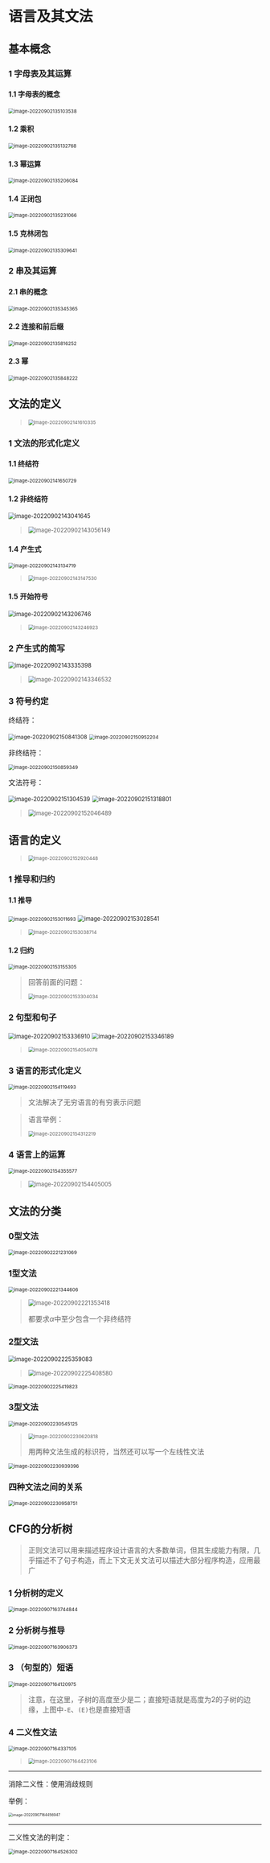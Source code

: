 # 语言及其文法

## 基本概念

### 1 字母表及其运算

#### 1.1 字母表的概念

<img src="README.assets/image-20220902135103538.png" alt="image-20220902135103538" style="zoom:67%;" />

#### 1.2 乘积

<img src="README.assets/image-20220902135132768.png" alt="image-20220902135132768" style="zoom:67%;" />

#### 1.3 幂运算

<img src="README.assets/image-20220902135206084.png" alt="image-20220902135206084" style="zoom:67%;" />

#### 1.4 正闭包

<img src="README.assets/image-20220902135231066.png" alt="image-20220902135231066" style="zoom:67%;" />

#### 1.5 克林闭包

<img src="README.assets/image-20220902135309641.png" alt="image-20220902135309641" style="zoom:67%;" />

### 2 串及其运算

#### 2.1 串的概念

<img src="README.assets/image-20220902135345365.png" alt="image-20220902135345365" style="zoom:67%;" />

#### 2.2 连接和前后缀

<img src="README.assets/image-20220902135816252.png" alt="image-20220902135816252" style="zoom:67%;" />

#### 2.3 幂

<img src="README.assets/image-20220902135848222.png" alt="image-20220902135848222" style="zoom:67%;" />



## 文法的定义

> <img src="README.assets/image-20220902141610335.png" alt="image-20220902141610335" style="zoom:67%;" />

### 1 文法的形式化定义

#### 1.1 终结符

<img src="README.assets/image-20220902141650729.png" alt="image-20220902141650729" style="zoom:67%;" />

#### 1.2 非终结符

<img src="README.assets/image-20220902143041645.png" alt="image-20220902143041645" style="zoom:80%;" />

> <img src="README.assets/image-20220902143056149.png" alt="image-20220902143056149" style="zoom:80%;" />

#### 1.4 产生式

<img src="README.assets/image-20220902143134719.png" alt="image-20220902143134719" style="zoom:67%;" />

> <img src="README.assets/image-20220902143147530.png" alt="image-20220902143147530" style="zoom:67%;" />

#### 1.5 开始符号

<img src="README.assets/image-20220902143206746.png" alt="image-20220902143206746" style="zoom:80%;" />

> <img src="README.assets/image-20220902143246923.png" alt="image-20220902143246923" style="zoom:67%;" />

### 2 产生式的简写

<img src="README.assets/image-20220902143335398.png" alt="image-20220902143335398" style="zoom:80%;" />

> <img src="README.assets/image-20220902143346532.png" alt="image-20220902143346532" style="zoom:80%;" />

### 3 符号约定

终结符：

<img src="README.assets/image-20220902150841308.png" alt="image-20220902150841308" style="zoom:77%;" />

<img src="README.assets/image-20220902150952204.png" alt="image-20220902150952204" style="zoom:67%;" />

非终结符：

<img src="README.assets/image-20220902150859349.png" alt="image-20220902150859349" style="zoom:67%;" />

文法符号：

<img src="README.assets/image-20220902151304539.png" alt="image-20220902151304539" style="zoom:80%;" />

<img src="README.assets/image-20220902151318801.png" alt="image-20220902151318801" style="zoom:80%;" />

> <img src="README.assets/image-20220902152046489.png" alt="image-20220902152046489" style="zoom:80%;" />

## 语言的定义

> <img src="README.assets/image-20220902152920448.png" alt="image-20220902152920448" style="zoom:67%;" />

### 1 推导和归约

#### 1.1 推导

<img src="README.assets/image-20220902153011693.png" alt="image-20220902153011693" style="zoom:67%;" />

<img src="README.assets/image-20220902153028541.png" alt="image-20220902153028541" style="zoom:80%;" />

> <img src="README.assets/image-20220902153038714.png" alt="image-20220902153038714" style="zoom:67%;" />

#### 1.2 归约

<img src="README.assets/image-20220902153155305.png" alt="image-20220902153155305" style="zoom:67%;" />

> 回答前面的问题：
>
> <img src="README.assets/image-20220902153304034.png" alt="image-20220902153304034" style="zoom:67%;" />

### 2 句型和句子

<img src="README.assets/image-20220902153336910.png" alt="image-20220902153336910" style="zoom:80%;" />

<img src="README.assets/image-20220902153346189.png" alt="image-20220902153346189" style="zoom:80%;" />

> <img src="README.assets/image-20220902154054078.png" alt="image-20220902154054078" style="zoom:67%;" />

### 3 语言的形式化定义

<img src="README.assets/image-20220902154119493.png" alt="image-20220902154119493" style="zoom:67%;" />

> 文法解决了无穷语言的有穷表示问题

> 语言举例：
>
> <img src="README.assets/image-20220902154312219.png" alt="image-20220902154312219" style="zoom:67%;" />

### 4 语言上的运算

<img src="README.assets/image-20220902154355577.png" alt="image-20220902154355577" style="zoom:67%;" />

> <img src="README.assets/image-20220902154405005.png" alt="image-20220902154405005" style="zoom:80%;" />

## 文法的分类

### 0型文法

<img src="README.assets/image-20220902221231069.png" alt="image-20220902221231069" style="zoom:67%;" />

### 1型文法

<img src="README.assets/image-20220902221344606.png" alt="image-20220902221344606" style="zoom:67%;" />

> <img src="README.assets/image-20220902221353418.png" alt="image-20220902221353418" style="zoom:80%;" />
>
> 都要求$\alpha$中至少包含一个非终结符

### 2型文法

<img src="README.assets/image-20220902225359083.png" alt="image-20220902225359083" style="zoom:80%;" />

> <img src="README.assets/image-20220902225408580.png" alt="image-20220902225408580" style="zoom:80%;" />

<img src="README.assets/image-20220902225419823.png" alt="image-20220902225419823" style="zoom:67%;" />

### 3型文法

<img src="README.assets/image-20220902230545125.png" alt="image-20220902230545125" style="zoom:67%;" />

> <img src="README.assets/image-20220902230620818.png" alt="image-20220902230620818" style="zoom:67%;" />
>
> 用两种文法生成的标识符，当然还可以写一个左线性文法

<img src="README.assets/image-20220902230939396.png" alt="image-20220902230939396" style="zoom:67%;" />

### 四种文法之间的关系

<img src="README.assets/image-20220902230958751.png" alt="image-20220902230958751" style="zoom:67%;" />

## CFG的分析树

> 正则文法可以用来描述程序设计语言的大多数单词，但其生成能力有限，几乎描述不了句子构造，而上下文无关文法可以描述大部分程序构造，应用最广

### 1 分析树的定义

<img src="README.assets/image-20220907163744844.png" alt="image-20220907163744844" style="zoom:67%;" />

### 2 分析树与推导

<img src="README.assets/image-20220907163906373.png" alt="image-20220907163906373" style="zoom:67%;" />

### 3 （句型的）短语

<img src="README.assets/image-20220907164120975.png" alt="image-20220907164120975" style="zoom:67%;" />

> 注意，在这里，子树的高度至少是二；直接短语就是高度为2的子树的边缘，上图中`-E`、`(E)`也是直接短语

### 4 二义性文法

<img src="README.assets/image-20220907164337105.png" alt="image-20220907164337105" style="zoom:67%;" />

> <img src="README.assets/image-20220907164423106.png" alt="image-20220907164423106" style="zoom:67%;" />

---

消除二义性：使用消歧规则

举例：

<img src="README.assets/image-20220907164456947.png" alt="image-20220907164456947" style="zoom:50%;" />

---

二义性文法的判定：

<img src="README.assets/image-20220907164526302.png" alt="image-20220907164526302" style="zoom:67%;" />

